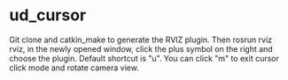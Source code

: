 ud_cursor
=========

Git clone and catkin_make to generate the RVIZ plugin. Then rosrun rviz rviz, in the newly opened window, click the plus symbol on the right and choose the plugin. Default shortcut is "u". You can click "m" to exit cursor click mode and rotate camera view.
